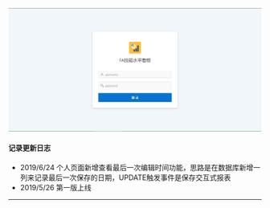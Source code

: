 ![APEX](https://github.com/397179459/APEX_FA/blob/master/img/1.apex_img/a1.PNG)
#### 记录更新日志
* 2019/6/24 个人页面新增查看最后一次编辑时间功能，思路是在数据库新增一列来记录最后一次保存的日期，UPDATE触发事件是保存交互式报表
* 2019/5/26 第一版上线
----